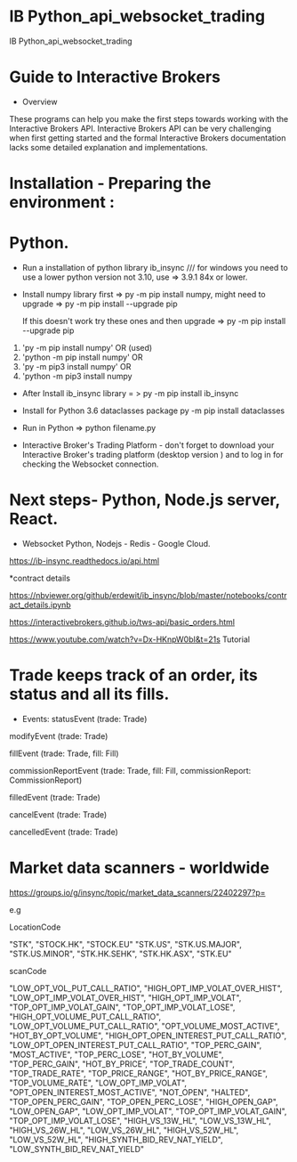 # IB Python_api_websocket_trading

IB Python_api_websocket_trading

#  Guide to Interactive Brokers 

* Overview 

These programs can help you make the first steps towards working with the Interactive Brokers API. Interactive Brokers API can be very challenging when first getting started and the formal Interactive Brokers documentation lacks some detailed explanation and implementations.


#  Installation  - Preparing the environment : 

# Python.

* Run a installation of python library ib_insync /// for windows you need to use a lower python version not 3.10, use => 3.9.1 84x or lower.

* Install numpy library first => py -m pip install numpy, might need to upgrade => py -m pip install --upgrade pip

  If this doesn't work try these ones and then upgrade => py -m pip install --upgrade pip

1. 'py -m pip install numpy' OR (used)
2. 'python -m pip install numpy' OR
3. 'py -m pip3 install numpy' OR
4. 'python -m pip3 install numpy

* After Install ib_insync library = > py -m pip install ib_insync


* Install for Python 3.6  dataclasses package py -m pip install dataclasses

* Run in Python => python filename.py


* Interactive Broker's Trading Platform - don't forget to download your Interactive Broker's trading platform (desktop version ) and to log in for checking the Websocket connection.

# Next steps- Python, Node.js server, React.

* Websocket Python, Nodejs - Redis - Google Cloud.

https://ib-insync.readthedocs.io/api.html

 *contract details 

https://nbviewer.org/github/erdewit/ib_insync/blob/master/notebooks/contract_details.ipynb

https://interactivebrokers.github.io/tws-api/basic_orders.html

https://www.youtube.com/watch?v=Dx-HKnpW0bI&t=21s Tutorial 



# Trade keeps track of an order, its status and all its fills.

* Events:
statusEvent (trade: Trade)

modifyEvent (trade: Trade)

fillEvent (trade: Trade, fill: Fill)

commissionReportEvent (trade: Trade, fill: Fill, commissionReport: CommissionReport)

filledEvent (trade: Trade)

cancelEvent (trade: Trade)

cancelledEvent (trade: Trade)


# Market data scanners - worldwide 

https://groups.io/g/insync/topic/market_data_scanners/22402297?p=

 e.g 

 LocationCode

"STK",
"STOCK.HK",
"STOCK.EU"
"STK.US",
"STK.US.MAJOR",
"STK.US.MINOR",
"STK.HK.SEHK",
"STK.HK.ASX",
"STK.EU"


scanCode

"LOW_OPT_VOL_PUT_CALL_RATIO",
"HIGH_OPT_IMP_VOLAT_OVER_HIST",
"LOW_OPT_IMP_VOLAT_OVER_HIST",
"HIGH_OPT_IMP_VOLAT",
"TOP_OPT_IMP_VOLAT_GAIN",
"TOP_OPT_IMP_VOLAT_LOSE",
"HIGH_OPT_VOLUME_PUT_CALL_RATIO",
"LOW_OPT_VOLUME_PUT_CALL_RATIO",
"OPT_VOLUME_MOST_ACTIVE",
"HOT_BY_OPT_VOLUME",
"HIGH_OPT_OPEN_INTEREST_PUT_CALL_RATIO",
"LOW_OPT_OPEN_INTEREST_PUT_CALL_RATIO",
"TOP_PERC_GAIN",
"MOST_ACTIVE",
"TOP_PERC_LOSE",
"HOT_BY_VOLUME",
"TOP_PERC_GAIN",
"HOT_BY_PRICE",
"TOP_TRADE_COUNT",
"TOP_TRADE_RATE",
"TOP_PRICE_RANGE",
"HOT_BY_PRICE_RANGE",
"TOP_VOLUME_RATE",
"LOW_OPT_IMP_VOLAT",
"OPT_OPEN_INTEREST_MOST_ACTIVE",
"NOT_OPEN",
"HALTED",
"TOP_OPEN_PERC_GAIN",
"TOP_OPEN_PERC_LOSE",
"HIGH_OPEN_GAP",
"LOW_OPEN_GAP",
"LOW_OPT_IMP_VOLAT",
"TOP_OPT_IMP_VOLAT_GAIN",
"TOP_OPT_IMP_VOLAT_LOSE",
"HIGH_VS_13W_HL",
"LOW_VS_13W_HL",
"HIGH_VS_26W_HL",
"LOW_VS_26W_HL",
"HIGH_VS_52W_HL",
"LOW_VS_52W_HL",
"HIGH_SYNTH_BID_REV_NAT_YIELD",
"LOW_SYNTH_BID_REV_NAT_YIELD"


